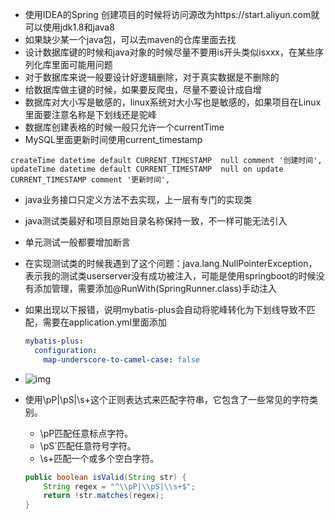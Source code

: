 * 使用IDEA的Spring 创建项目的时候将访问源改为https://start.aliyun.com就可以使用jdk1.8和java8
* 如果缺少某一个java包，可以去maven的仓库里面去找
* 设计数据库键的时候和java对象的时候尽量不要用is开头类似isxxx，在某些序列化库里面可能用问题
* 对于数据库来说一般要设计好逻辑删除，对于真实数据是不删除的
* 给数据库做主键的时候，如果要反爬虫，尽量不要设计成自增
* 数据库对大小写是敏感的，linux系统对大小写也是敏感的，如果项目在Linux里面要注意名称是下划线还是驼峰
* 数据库创建表格的时候一般只允许一个currentTime
* MySQL里面更新时间使用current_timestamp

```mysql
createTime datetime default CURRENT_TIMESTAMP  null comment '创建时间',
updateTime datetime default CURRENT_TIMESTAMP  null on update CURRENT_TIMESTAMP comment '更新时间',
```

* java业务接口只定义方法不去实现，上一层有专门的实现类

* java测试类最好和项目原始目录名称保持一致，不一样可能无法引入

* 单元测试一般都要增加断言

* 在实现测试类的时候我遇到了这个问题：java.lang.NullPointerException，表示我的测试类userserver没有成功被注入，可能是使用springboot的时候没有添加管理，需要添加@RunWith(SpringRunner.class)手动注入

* 如果出现以下报错，说明mybatis-plus会自动将驼峰转化为下划线导致不匹配，需要在application.yml里面添加

  ```yaml
  mybatis-plus:
    configuration:
      map-underscore-to-camel-case: false
  ```

* ![img](https://cdn.nlark.com/yuque/0/2022/png/25430380/1647166487508-56c5d32e-190c-437d-8854-4e19e770d281.png?x-oss-process=image%2Fformat%2Cwebp)

* 使用\pP|\pS|\s+这个正则表达式来匹配字符串，它包含了一些常见的字符类别。

  - \pP匹配任意标点字符。
  - \pS`匹配任意符号字符。
  - \s+匹配一个或多个空白字符。

  ```java
  public boolean isValid(String str) {
      String regex = "^\\pP|\\pS|\\s+$";
      return !str.matches(regex);
  }
  ```

  
